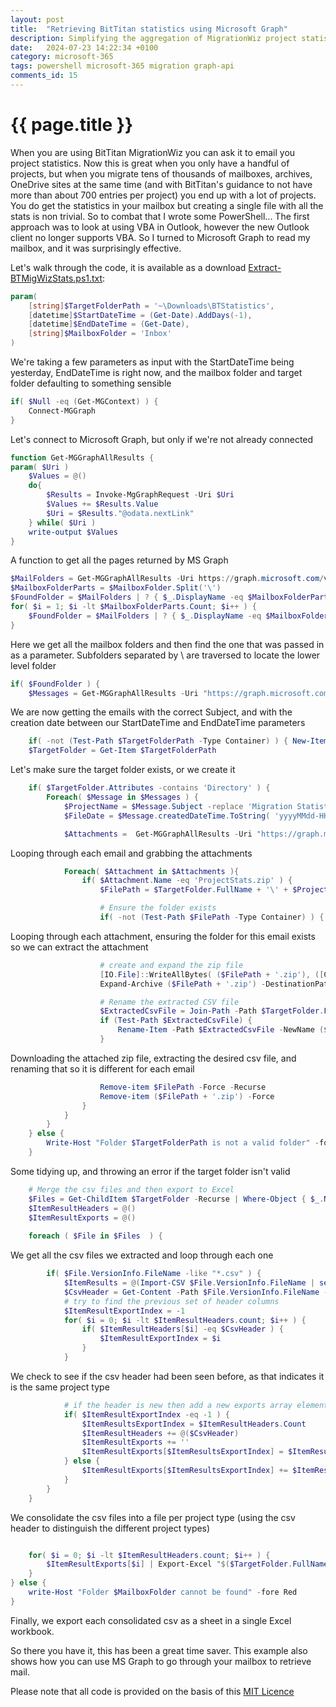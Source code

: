 ```yaml
---
layout: post
title:  "Retrieving BitTitan statistics using Microsoft Graph"
description: Simplifying the aggregation of MigrationWiz project statistics into a single Excel workbook
date:   2024-07-23 14:22:34 +0100
category: microsoft-365
tags: powershell microsoft-365 migration graph-api
comments_id: 15
---
```

<h1>{{ page.title }}</h1>

When you are using BitTitan MigrationWiz you can ask it to email you project statistics.  Now this is great when you only have a handful of projects, but when you migrate tens of thousands of mailboxes, archives, OneDrive sites at the same time (and with BitTitan's guidance to not have more than about 700 entries per project) you end up with a lot of projects.   You do get the statistics in your mailbox but creating a single file with all the stats is non trivial.   So to combat that I wrote some PowerShell...  The first approach was to look at using VBA in Outlook, however the new Outlook client no longer supports VBA.  So I turned to Microsoft Graph to read my mailbox, and it was surprisingly effective.  

Let's walk through the code, it is available as a download [Extract-BTMigWizStats.ps1.txt](/assets/downloads/Extract-BTMigWizStats.ps1.txt):

```powershell
param(
	[string]$TargetFolderPath = '~\Downloads\BTStatistics',
	[datetime]$StartDateTime = (Get-Date).AddDays(-1),
	[datetime]$EndDateTime = (Get-Date),
	[string]$MailboxFolder = 'Inbox'
)
```

We're taking a few parameters as input with the StartDateTime being yesterday, EndDateTime is right now, and the mailbox folder and target folder defaulting to something sensible

```powershell
if( $Null -eq (Get-MGContext) ) {
	Connect-MGGraph
}
```

Let's connect to Microsoft Graph, but only if we're not already connected
 
```powershell
function Get-MGGraphAllResults {
param( $Uri )
	$Values = @()
	do{
		$Results = Invoke-MgGraphRequest -Uri $Uri
		$Values += $Results.Value
		$Uri = $Results."@odata.nextLink"
	} while( $Uri )
	write-output $Values
}
```

A function to get all the pages returned by MS Graph

```powershell
$MailFolders = Get-MGGraphAllResults -Uri https://graph.microsoft.com/v1.0/me/mailFolders/delta
$MailboxFolderParts = $MailboxFolder.Split('\')
$FoundFolder = $MailFolders | ? { $_.DisplayName -eq $MailboxFolderParts[0] }
for( $i = 1; $i -lt $MailboxFolderParts.Count; $i++ ) {
	$FoundFolder = $MailFolders | ? { $_.DisplayName -eq $MailboxFolderParts[$i] -and $_.ParentFolderId -eq $FoundFolder.Id }
}
```

Here we get all the mailbox folders and then find the one that was passed in as a parameter.  Subfolders separated by \ are traversed to locate the lower level folder

```powershell
if( $FoundFolder ) {
	$Messages = Get-MGGraphAllResults -Uri "https://graph.microsoft.com/v1.0/me/mailFolders/$($FoundFolder.Id)/messages?`$filter=(contains(subject, 'Migration Statistics for Project ')) and (createdDateTime ge $($StartDateTime.ToString("yyyy-MM-ddTHH:mm:ssZ"))) and (createdDateTime le $($EndDateTime.ToString("yyyy-MM-ddTHH:mm:ssZ")))"
```

We are now getting the emails with the correct Subject, and with the creation date between our StartDateTime and EndDateTime parameters 


```powershell
	if( -not (Test-Path $TargetFolderPath -Type Container) ) { New-Item $TargetFolderPath -Type Container | Out-Null}
	$TargetFolder = Get-Item $TargetFolderPath
```

Let's make sure the target folder exists, or we create it

```powershell
	if( $TargetFolder.Attributes -contains 'Directory' ) {
		Foreach( $Message in $Messages ) {
			$ProjectName = $Message.Subject -replace 'Migration Statistics for Project ', ''
			$FileDate = $Message.createdDateTime.ToString( 'yyyyMMdd-HHmmss' )

			$Attachments =  Get-MGGraphAllResults -Uri "https://graph.microsoft.com/v1.0/me/messages/$($Message.Id)/attachments"
```

Looping through each email and grabbing the attachments

```powershell
			Foreach( $Attachment in $Attachments ){
				if( $Attachment.Name -eq 'ProjectStats.zip' ) {
					$FilePath = $TargetFolder.FullName + '\' + $ProjectName + '-' + $FileDate

					# Ensure the folder exists
					if( -not (Test-Path $FilePath -Type Container) ) { New-Item $FilePath -Type Container }
```

Looping through each attachment, ensuring the folder for this email exists so we can extract the attachment

```powershell
					# create and expand the zip file
					[IO.File]::WriteAllBytes( ($FilePath + '.zip'), ([Convert]::FromBase64String($Attachment.contentBytes))) | Out-Null
					Expand-Archive ($FilePath + '.zip') -DestinationPath $FilePath -Force | Out-Null

					# Rename the extracted CSV file
					$ExtractedCsvFile = Join-Path -Path $TargetFolder.FullName -ChildPath 'ProjectStats.csv'
					if (Test-Path $ExtractedCsvFile) {
						Rename-Item -Path $ExtractedCsvFile -NewName ($FilePath + '.csv')
					}
```

Downloading the attached zip file, extracting the desired csv file, and renaming that so it is different for each email

```powershell
					Remove-item $FilePath -Force -Recurse
					Remove-item ($FilePath + '.zip') -Force
				}
			}
		}
	} else {
		Write-Host "Folder $TargetFolderPath is not a valid folder" -fore red
	}
```

Some tidying up, and throwing an error if the target folder isn't valid


```powershell
	# Merge the csv files and then export to Excel
	$Files = Get-ChildItem $TargetFolder -Recurse | Where-Object { $_.Name -like "*.csv"}
	$ItemResultHeaders = @()
	$ItemResultExports = @()
 
	foreach ( $File in $Files  ) {
```

We get all the csv files we extracted and loop through each one

```powershell
		if( $File.VersionInfo.FileName -like "*.csv" ) {
			$ItemResults = @(Import-CSV $File.VersionInfo.FileName | select @{name="SourceFile";Expression={$File.Name}},*)
			$CsvHeader = Get-Content -Path $File.VersionInfo.FileName -TotalCount 1
			# try to find the previous set of header columns
			$ItemResultExportIndex = -1
			for( $i = 0; $i -lt $ItemResultHeaders.count; $i++ ) {
				if( $ItemResultHeaders[$i] -eq $CsvHeader ) {
					$ItemResultExportIndex = $i
				}
			}
```

We check to see if the csv header had been seen before, as that indicates it is the same project type

```powershell
			# if the header is new then add a new exports array element
			if( $ItemResultExportIndex -eq -1 ) {
				$ItemResultsExportIndex = $ItemResultHeaders.Count
				$ItemResultHeaders += @($CsvHeader)
				$ItemResultExports += ''
				$ItemResultExports[$ItemResultsExportIndex] = $ItemResults
			} else {
				$ItemResultExports[$ItemResultsExportIndex] += $ItemResults
			}
		}
	}
```

We consolidate the csv files into a file per project type (using the csv header to distinguish the different project types)

```powershell

	for( $i = 0; $i -lt $ItemResultHeaders.count; $i++ ) {
		$ItemResultExports[$i] | Export-Excel "$($TargetFolder.FullName)-MigWizStats.xlsx" -WorksheetName "MigWizStats-$($i)" -Append -AutoSize -FreezeTopRow -BoldTopRow
	}
} else {
	write-Host "Folder $MailboxFolder cannot be found" -fore Red
}
```

Finally, we export each consolidated csv as a sheet in a single Excel workbook.

So there you have it, this has been a great time saver.  This example also shows how you can use MS Graph to go through your mailbox to retrieve mail.

Please note that all code is provided on the basis of this [MIT Licence](/licence)